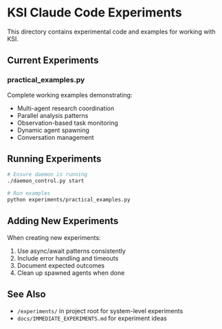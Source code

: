 # KSI Claude Code Experiments

This directory contains experimental code and examples for working with KSI.

## Current Experiments

### practical_examples.py
Complete working examples demonstrating:
- Multi-agent research coordination
- Parallel analysis patterns  
- Observation-based task monitoring
- Dynamic agent spawning
- Conversation management

## Running Experiments

```bash
# Ensure daemon is running
./daemon_control.py start

# Run examples
python experiments/practical_examples.py
```

## Adding New Experiments

When creating new experiments:
1. Use async/await patterns consistently
2. Include error handling and timeouts
3. Document expected outcomes
4. Clean up spawned agents when done

## See Also
- `/experiments/` in project root for system-level experiments
- `docs/IMMEDIATE_EXPERIMENTS.md` for experiment ideas